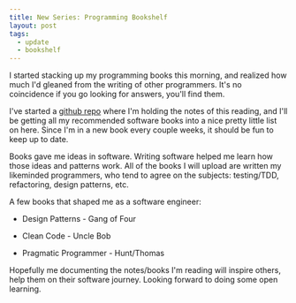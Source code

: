 ```yaml
---
title: New Series: Programming Bookshelf
layout: post
tags: 
  - update
  - bookshelf
---
```



I started stacking up my programming books this morning, and realized how much I'd gleaned from the writing of other programmers. It's no coincidence if you go looking for answers, you'll find them.

I've started a [github repo](http://github.com/igolden/books) where I'm holding the notes of this reading, and I'll be getting all my recommended software books into a nice pretty little list on here. Since I'm in a new book every couple weeks, it should be fun to keep up to date.

Books gave me ideas in software. Writing software helped me learn how those ideas and patterns work. All of the books I will upload are written my likeminded programmers, who tend to agree on the subjects: testing/TDD, refactoring, design patterns, etc.


A few books that shaped me as a software engineer:

  * Design Patterns - Gang of Four
  
  * Clean Code - Uncle Bob

  * Pragmatic Programmer - Hunt/Thomas


Hopefully me documenting the notes/books I'm reading will inspire others, help them on their software journey. Looking forward to doing some open learning.




